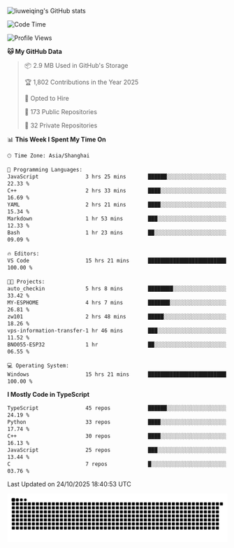![liuweiqing's GitHub stats](https://github-readme-stats.vercel.app/api?username=14790897&show_icons=true&locale=cn&include_all_commits=true&count_private=true)

<!--START_SECTION:waka-->
![Code Time](http://img.shields.io/badge/Code%20Time-2%2C664%20hrs%2058%20mins-blue)

![Profile Views](http://img.shields.io/badge/Profile%20Views-19-blue)

**🐱 My GitHub Data** 

> 📦 2.9 MB Used in GitHub's Storage 
 > 
> 🏆 1,802 Contributions in the Year 2025
 > 
> 💼 Opted to Hire
 > 
> 📜 173 Public Repositories 
 > 
> 🔑 32 Private Repositories 
 > 
📊 **This Week I Spent My Time On** 

```text
🕑︎ Time Zone: Asia/Shanghai

💬 Programming Languages: 
JavaScript               3 hrs 25 mins       ██████░░░░░░░░░░░░░░░░░░░   22.33 % 
C++                      2 hrs 33 mins       ████░░░░░░░░░░░░░░░░░░░░░   16.69 % 
YAML                     2 hrs 21 mins       ████░░░░░░░░░░░░░░░░░░░░░   15.34 % 
Markdown                 1 hr 53 mins        ███░░░░░░░░░░░░░░░░░░░░░░   12.33 % 
Bash                     1 hr 23 mins        ██░░░░░░░░░░░░░░░░░░░░░░░   09.09 % 

🔥 Editors: 
VS Code                  15 hrs 21 mins      █████████████████████████   100.00 % 

🐱‍💻 Projects: 
auto_checkin             5 hrs 8 mins        ████████░░░░░░░░░░░░░░░░░   33.42 % 
MY-ESPHOME               4 hrs 7 mins        ███████░░░░░░░░░░░░░░░░░░   26.81 % 
zw101                    2 hrs 48 mins       █████░░░░░░░░░░░░░░░░░░░░   18.26 % 
vps-information-transfer-1 hr 46 mins        ███░░░░░░░░░░░░░░░░░░░░░░   11.52 % 
BNO055-ESP32             1 hr                ██░░░░░░░░░░░░░░░░░░░░░░░   06.55 % 

💻 Operating System: 
Windows                  15 hrs 21 mins      █████████████████████████   100.00 % 
```

**I Mostly Code in TypeScript** 

```text
TypeScript               45 repos            ██████░░░░░░░░░░░░░░░░░░░   24.19 % 
Python                   33 repos            ████░░░░░░░░░░░░░░░░░░░░░   17.74 % 
C++                      30 repos            ████░░░░░░░░░░░░░░░░░░░░░   16.13 % 
JavaScript               25 repos            ███░░░░░░░░░░░░░░░░░░░░░░   13.44 % 
C                        7 repos             █░░░░░░░░░░░░░░░░░░░░░░░░   03.76 % 
```




 Last Updated on 24/10/2025 18:40:53 UTC
<!--END_SECTION:waka-->

<picture>
  <source media="(prefers-color-scheme: dark)" srcset="https://raw.githubusercontent.com/14790897/14790897/output/github-contribution-grid-snake-dark.svg" />
  <source media="(prefers-color-scheme: light)" srcset="https://raw.githubusercontent.com/14790897/14790897/output/github-contribution-grid-snake.svg" />
  <img alt="github-snake" src="https://raw.githubusercontent.com/14790897/14790897/output/github-contribution-grid-snake.svg" />
</picture>
